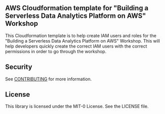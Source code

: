 ## AWS Cloudformation template for "Building a Serverless Data Analytics Platform on AWS" Workshop
This Cloudformation template is to help create IAM users and roles for the "Building a Serverless Data Analytics Platform on AWS" Workshop. This will help developers quickly create the correct IAM users with the correct permissions in order to go through the workshop.


## Security

See [CONTRIBUTING](CONTRIBUTING.md#security-issue-notifications) for more information.

## License

This library is licensed under the MIT-0 License. See the LICENSE file.

